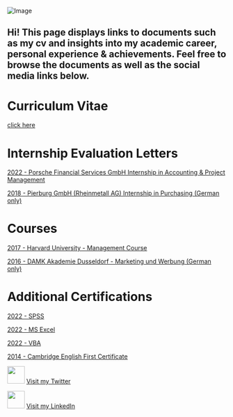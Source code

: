 ![Image](https://github.com/luisamlr/cv/main/image.png) 
 
## Hi! This page displays links to documents such as my cv and insights into my academic career, personal experience & achievements. Feel free to browse the documents as well as the social media links below.

# Curriculum Vitae 
[click here](https://drive.google.com/file/d/1DWi8aWtnbn1Cl0AMm2Za4_p3mJO3KC19/view?usp=share_link)

# Internship Evaluation Letters
[2022 - Porsche Financial Services GmbH Internship in Accounting & Project Management](https://drive.google.com/file/d/1Ln2cTf8IzUllOxaKHeCkOK76IVP0j_70/view?usp=share_link)
 
[2018 - Pierburg GmbH (Rheinmetall AG) Internship in Purchasing (German only)](https://drive.google.com/file/d/1CZ863fv-7-5DcwrUuvBEg_nNmkiGMfXB/view?usp=share_link)

# Courses
[2017 - Harvard University - Management Course](https://drive.google.com/file/d/1ngQ9T0lERvHGCwKYbAIRxnv6OFvS5GJs/view?usp=share_link) 

[2016 - DAMK Akademie Dusseldorf - Marketing und Werbung (German only)](https://drive.google.com/file/d/1A4uZSKLBduCLOxwrJtr1rgacXJ2hTckY/view?usp=share_link)

# Additional Certifications
[2022 - SPSS](https://drive.google.com/file/d/1FNRv9v9iQsGHmCT9tRP8r_c1rw76nc9F/view?usp=share_link) 

[2022 - MS Excel](https://drive.google.com/file/d/1nBOWe0_YmiFYIBLSauSw14leAN4IWC2R/view?usp=share_link) 

[2022 - VBA](https://drive.google.com/file/d/1OMIgYndikMYKj1CbhDNx13kkhLvxDqXJ/view?usp=share_link) 

[2014 - Cambridge English First Certificate](https://drive.google.com/file/d/1Q1zwdcBlAa-f9erU_MKxVqmlyLyrA6e5/view?usp=share_link)


<img src="[https://github.com/luisamlr/cv/main/twittericon.png](https://www.google.com/imgres?imgurl=https%3A%2F%2Fwww.iconsdb.com%2Ficons%2Fdownload%2Fblack%2Ftwitter-512.jpg&imgrefurl=https%3A%2F%2Fwww.iconsdb.com%2Fblack-icons%2Ftwitter-icon.html&tbnid=HKRjplHKGOs3IM&vet=12ahUKEwjhxoSprPP7AhVLz7sIHan7DlgQMygCegUIARDHAQ..i&docid=JyLyn0A1EU2FxM&w=512&h=512&q=twitter%20icon%20black%20white&ved=2ahUKEwjhxoSprPP7AhVLz7sIHan7DlgQMygCegUIARDHAQ)" width="40"> [Visit my Twitter](https://twitter.com/luisaamlr)

<img src="https://github.com/luisamlr/cv/blob/main/linkedinicon.png" width="40"> [Visit my LinkedIn](https://www.linkedin.com/in/luisa-mahler-1a3310166/)
